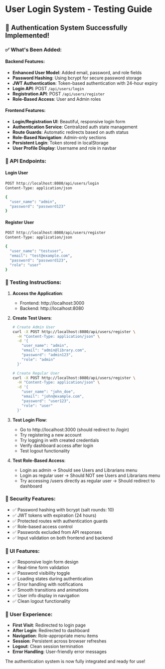 # User Login System - Testing Guide

## 🚀 Authentication System Successfully Implemented!

### ✅ What's Been Added:

#### Backend Features:
- **Enhanced User Model**: Added email, password, and role fields
- **Password Hashing**: Using bcrypt for secure password storage
- **JWT Authentication**: Token-based authentication with 24-hour expiry
- **Login API**: POST `/api/users/login`
- **Registration API**: POST `/api/users/register`
- **Role-Based Access**: User and Admin roles

#### Frontend Features:
- **Login/Registration UI**: Beautiful, responsive login form
- **Authentication Service**: Centralized auth state management
- **Route Guards**: Automatic redirects based on auth status
- **Role-Based Navigation**: Admin-only sections
- **Persistent Login**: Token stored in localStorage
- **User Profile Display**: Username and role in navbar

### 🔧 API Endpoints:

#### Login User
```bash
POST http://localhost:8080/api/users/login
Content-Type: application/json

{
  "user_name": "admin",
  "password": "password123"
}
```

#### Register User
```bash
POST http://localhost:8080/api/users/register
Content-Type: application/json

{
  "user_name": "testuser",
  "email": "test@example.com",
  "password": "password123",
  "role": "user"
}
```

### 🧪 Testing Instructions:

1. **Access the Application**:
   - Frontend: http://localhost:3000
   - Backend: http://localhost:8080

2. **Create Test Users**:
   ```bash
   # Create Admin User
   curl -X POST http://localhost:8080/api/users/register \
     -H "Content-Type: application/json" \
     -d '{
       "user_name": "admin",
       "email": "admin@library.com", 
       "password": "admin123",
       "role": "admin"
     }'

   # Create Regular User
   curl -X POST http://localhost:8080/api/users/register \
     -H "Content-Type: application/json" \
     -d '{
       "user_name": "john_doe",
       "email": "john@example.com",
       "password": "user123",
       "role": "user" 
     }'
   ```

3. **Test Login Flow**:
   - Go to http://localhost:3000 (should redirect to /login)
   - Try registering a new account
   - Try logging in with created credentials
   - Verify dashboard access after login
   - Test logout functionality

4. **Test Role-Based Access**:
   - Login as admin → Should see Users and Librarians menu
   - Login as regular user → Should NOT see Users and Librarians menu
   - Try accessing /users directly as regular user → Should redirect to dashboard

### 🔐 Security Features:
- ✅ Password hashing with bcrypt (salt rounds: 10)
- ✅ JWT tokens with expiration (24 hours)
- ✅ Protected routes with authentication guards
- ✅ Role-based access control
- ✅ Passwords excluded from API responses
- ✅ Input validation on both frontend and backend

### 🎨 UI Features:
- ✅ Responsive login form design
- ✅ Real-time form validation
- ✅ Password visibility toggle
- ✅ Loading states during authentication
- ✅ Error handling with notifications
- ✅ Smooth transitions and animations
- ✅ User info display in navigation
- ✅ Clean logout functionality

### 📱 User Experience:
- **First Visit**: Redirected to login page
- **After Login**: Redirected to dashboard
- **Navigation**: Role-appropriate menu items
- **Session**: Persistent across browser refreshes
- **Logout**: Clean session termination
- **Error Handling**: User-friendly error messages

The authentication system is now fully integrated and ready for use!